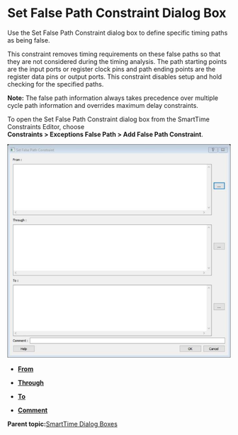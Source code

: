 # Set False Path Constraint Dialog Box

Use the Set False Path Constraint dialog box to define specific timing paths as being false.

This constraint removes timing requirements on these false paths so that they are not considered during the timing analysis. The path starting points are the input ports or register clock pins and path ending points are the register data pins or output ports. This constraint disables setup and hold checking for the specified paths.

**Note:** The false path information always takes precedence over multiple cycle path information and overrides maximum delay constraints.

To open the Set False Path Constraint dialog box from the SmartTime Constraints Editor, choose<br /> **Constraints &gt; Exceptions False Path &gt; Add False Path Constraint**.

![???](GUID-C093340B-736B-43DB-9477-F088C4769EEA-low.png "Set False Path Constraint Dialog Box")

-   **[From](GUID-FF043461-7122-4CE8-A1B0-E45A1B37F722.md)**  

-   **[Through](GUID-E7324483-54EC-46F6-8BF0-903ECCDA45A8.md)**  

-   **[To](GUID-214A90D6-EFE4-492D-B5BD-163E78A47F14.md)**  

-   **[Comment](GUID-EEF0D44A-1C7A-446B-8289-B94EA13913C9.md)**  


**Parent topic:**[SmartTime Dialog Boxes](GUID-F96D2B4E-7DDD-4507-8621-C49A84F55C81.md)


